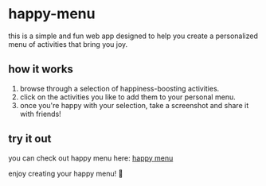 # happy-menu

this is a simple and fun web app designed to help you create a personalized menu of activities that bring you joy.

## how it works

1. browse through a selection of happiness-boosting activities.
2. click on the activities you like to add them to your personal menu.
3. once you're happy with your selection, take a screenshot and share it with friends!

## try it out

you can check out happy menu here: [happy menu](https://eliciaauduong.github.io/happy-menu/)

enjoy creating your happy menu! 🎉
